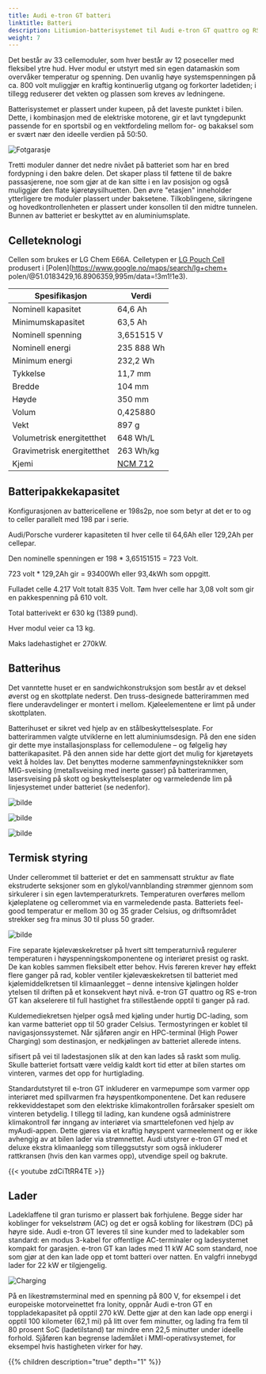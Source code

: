 ```yaml
---
title: Audi e-tron GT batteri
linktitle: Batteri
description: Litiumion-batterisystemet til Audi e-tron GT quattro og RS e-tron GT kan lagre 83,7 kWh energinett (93 400 kWh brutto).
weight: 7
---
```

Det består av 33 cellemoduler, som hver består av 12 poseceller med fleksibel ytre hud. Hver modul er utstyrt med sin egen datamaskin som overvåker temperatur og spenning. Den uvanlig høye systemspenningen på ca. 800 volt muliggjør en kraftig kontinuerlig utgang og forkorter ladetiden; i tillegg reduserer det vekten og plassen som kreves av ledningene.

Batterisystemet er plassert under kupeen, på det laveste punktet i bilen. Dette, i kombinasjon med de elektriske motorene, gir et lavt tyngdepunkt passende for en sportsbil og en vektfordeling mellom for- og bakaksel som er svært nær den ideelle verdien på 50:50.

![Fotgarasje](battery5.jpg "Batteri med fotgarasje for passasjerer bak")

 Tretti moduler danner det nedre nivået på batteriet som har en bred fordypning i den bakre delen. Det skaper plass til føttene til de bakre passasjerene, noe som gjør at de kan sitte i en lav posisjon og også muliggjør den flate kjøretøysilhuetten. Den øvre "etasjen" inneholder ytterligere tre moduler plassert under baksetene. Tilkoblingene, sikringene og hovedkontrollenheten er plassert under konsollen til den midtre tunnelen. Bunnen av batteriet er beskyttet av en aluminiumsplate.

## Celleteknologi

Cellen som brukes er LG Chem E66A. Celletypen er [LG Pouch Cell](https://www.youtube.com/watch?v=Q2Lczd7MjGc) produsert i [Polen](https://www.google.no/maps/search/lg+chem+ polen/@51.0183429,16.8906359,995m/data=!3m1!1e3).

|Spesifikasjon | Verdi |
|-----|------|
| Nominell kapasitet |64,6 Ah |
| Minimumskapasitet | 63,5 Ah |
| Nominell spenning | 3,651515 V |
| Nominell energi | 235 888 Wh |
| Minimum energi| 232,2 Wh |
| Tykkelse| 11,7 mm |
| Bredde | 104 mm |
| Høyde | 350 mm |
| Volum | 0,425880 |
| Vekt | 897 g |
| Volumetrisk energitetthet | 648 Wh/L |
| Gravimetrisk energitetthet | 263 Wh/kg |
| Kjemi | [NCM 712](https://en.wikipedia.org/wiki/Lithium-ion_battery) |

## Batteripakkekapasitet

Konfigurasjonen av battericellene er 198s2p, noe som betyr at det er to og to celler parallelt med 198 par i serie.

Audi/Porsche vurderer kapasiteten til hver celle til 64,6Ah eller 129,2Ah per cellepar.

Den nominelle spenningen er 198 * 3,65151515 = 723 Volt.

723 volt * 129,2Ah gir = 93400Wh eller 93,4kWh som oppgitt.

Fulladet celle 4.217 Volt totalt 835 Volt. Tøm hver celle har 3,08 volt som gir en pakkespenning på 610 volt.

Total batterivekt er 630 kg (1389 pund).

Hver modul veier ca 13 kg.

Maks ladehastighet er 270kW.

## Batterihus

Det vanntette huset er en sandwichkonstruksjon som består av et deksel øverst og en skottplate nederst. Den truss-designede batterirammen med flere underavdelinger er montert i mellom. Kjøleelementene er limt på under skottplaten.

Batterihuset er sikret ved hjelp av en stålbeskyttelsesplate. For batterirammen valgte utviklerne en lett aluminiumsdesign. På den ene siden gir dette mye installasjonsplass for cellemodulene – og følgelig høy batterikapasitet. På den annen side har dette gjort det mulig for kjøretøyets vekt å holdes lav. Det benyttes moderne sammenføyningsteknikker som MIG-sveising (metallsveising med inerte gasser) på batterirammen, lasersveising på skott og beskyttelsesplater og varmeledende lim på linjesystemet under batteriet (se nedenfor).

![bilde](battery3.jpg "Audi e-tron GT batteripakke")

![bilde](battery1.jpg "Audi e-tron GT batteripakke")

![bilde](battery2.jpg "Audi e-tron GT batteripakke")

## Termisk styring

Under cellerommet til batteriet er det en sammensatt struktur av flate ekstruderte seksjoner som en glykol/vannblanding strømmer gjennom som sirkulerer i sin egen lavtemperaturkrets. Temperaturen overføres mellom kjøleplatene og cellerommet via en varmeledende pasta. Batteriets feel-good temperatur er mellom 30 og 35 grader Celsius, og driftsområdet strekker seg fra minus 30 til pluss 50 grader.

![bilde](battery4.jpg "Audi e-tron GT batterikjølekretser")

Fire separate kjølevæskekretser på hvert sitt temperaturnivå regulerer temperaturen i høyspenningskomponentene og interiøret presist og raskt. De kan kobles sammen fleksibelt etter behov. Hvis føreren krever høy effekt flere ganger på rad, kobler ventiler kjølevæskekretsen til batteriet med kjølemiddelkretsen til klimaanlegget – denne intensive kjølingen holder ytelsen til driften på et konsekvent høyt nivå. e-tron GT quattro og RS e-tron GT kan akselerere til full hastighet fra stillestående opptil ti ganger på rad.

Kuldemediekretsen hjelper også med kjøling under hurtig DC-lading, som kan varme batteriet opp til 50 grader Celsius. Termostyringen er koblet til navigasjonssystemet. Når sjåføren angir en HPC-terminal (High Power Charging) som destinasjon, er nedkjølingen av batteriet allerede intens.

sifisert på vei til ladestasjonen slik at den kan lades så raskt som mulig. Skulle batteriet fortsatt være veldig kaldt kort tid etter at bilen startes om vinteren, varmes det opp for hurtiglading.

Standardutstyret til e-tron GT inkluderer en varmepumpe som varmer opp interiøret med spillvarmen fra høyspentkomponentene. Det kan redusere rekkeviddestapet som den elektriske klimakontrollen forårsaker spesielt om vinteren betydelig. I tillegg til lading, kan kundene også administrere klimakontroll før inngang av interiøret via smarttelefonen ved hjelp av myAudi-appen. Dette gjøres via et kraftig høyspent varmeelement og er ikke avhengig av at bilen lader via strømnettet. Audi utstyrer e-tron GT med et deluxe ekstra klimaanlegg som tilleggsutstyr som også inkluderer rattkransen (hvis den kan varmes opp), utvendige speil og bakrute.

{{< youtube zdCiTtRR4TE >}}

## Lader

Ladeklaffene til gran turismo er plassert bak forhjulene. Begge sider har koblinger for vekselstrøm (AC) og det er også kobling for likestrøm (DC) på høyre side. Audi e-tron GT leveres til sine kunder med to ladekabler som standard: en modus 3-kabel for offentlige AC-terminaler og ladesystemet kompakt for garasjen. e-tron GT kan lades med 11 kW AC som standard, noe som gjør at den kan lade opp et tomt batteri over natten. En valgfri innebygd lader for 22 kW er tilgjengelig.

![Charging](charging.jpg "Audi e-tron GT kan lade med opptil 270kW")

På en likestrømsterminal med en spenning på 800 V, for eksempel i det europeiske motorveinettet fra Ionity, oppnår Audi e-tron GT en toppladekapasitet på opptil 270 kW. Dette gjør at den kan lade opp energi i opptil 100 kilometer (62,1 mi) på litt over fem minutter, og lading fra fem til 80 prosent SoC (ladetilstand) tar mindre enn 22,5 minutter under ideelle forhold. Sjåføren kan begrense lademålet i MMI-operativsystemet, for eksempel hvis hastigheten virker for høy.

{{% children description="true" depth="1" %}}
